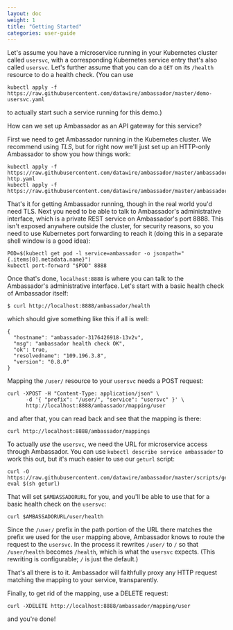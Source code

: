 ```yaml
---
layout: doc
weight: 1
title: "Getting Started"
categories: user-guide
---
```


Let's assume you have a microservice running in your Kubernetes cluster called `usersvc`, with a corresponding Kubernetes service entry that's also called `usersvc`. Let's further assume that you can do a `GET` on its `/health` resource to do a health check. (You can use

```
kubectl apply -f https://raw.githubusercontent.com/datawire/ambassador/master/demo-usersvc.yaml
```

to actually start such a service running for this demo.)

How can we set up Ambassador as an API gateway for this service?

First we need to get Ambassador running in the Kubernetes cluster. We recommend using *TLS*, but for right now we'll just set up an HTTP-only Ambassador to show you how things work:

```
kubectl apply -f https://raw.githubusercontent.com/datawire/ambassador/master/ambassador-http.yaml
kubectl apply -f https://raw.githubusercontent.com/datawire/ambassador/master/ambassador.yaml
```

That's it for getting Ambassador running, though in the real world you'd need TLS. Next you need to be able to talk to Ambassador's administrative interface, which is a private REST service on Ambassador's port 8888. This isn't exposed anywhere outside the cluster, for security reasons, so you need to use Kubernetes port forwarding to reach it (doing this in a separate shell window is a good idea):

```
POD=$(kubectl get pod -l service=ambassador -o jsonpath="{.items[0].metadata.name}")
kubectl port-forward "$POD" 8888
```

Once that's done, `localhost:8888` is where you can talk to the Ambassador's administrative interface. Let's start with a basic health check of Ambassador itself:

```
$ curl http://localhost:8888/ambassador/health
```

which should give something like this if all is well:

```
{
  "hostname": "ambassador-3176426918-13v2v",
  "msg": "ambassador health check OK",
  "ok": true,
  "resolvedname": "109.196.3.8",
  "version": "0.8.0"
}
```

Mapping the `/user/` resource to your `usersvc` needs a POST request:

```
curl -XPOST -H "Content-Type: application/json" \
      -d '{ "prefix": "/user/", "service": "usersvc" }' \
      http://localhost:8888/ambassador/mapping/user
```

and after that, you can read back and see that the mapping is there:

```
curl http://localhost:8888/ambassador/mappings
```

To actually _use_ the `usersvc`, we need the URL for microservice access through Ambassador. You can use `kubectl describe service ambassador` to work this out, but it's much easier to use our `geturl` script:

```
curl -O https://raw.githubusercontent.com/datawire/ambassador/master/scripts/geturl
eval $(sh geturl)
```

That will set `$AMBASSADORURL` for you, and you'll be able to use that for a basic health check on the `usersvc`:

```
curl $AMBASSADORURL/user/health
```

Since the `/user/` prefix in the path portion of the URL there matches the prefix we used for the `user` mapping above, Ambassador knows to route the request to the `usersvc`. In the process it rewrites `/user/` to `/` so that `/user/health` becomes `/health`, which is what the `usersvc` expects. (This rewriting is configurable; `/` is just the default.)

That's all there is to it. Ambassador will faithfully proxy any HTTP request matching the mapping to your service, transparently.

Finally, to get rid of the mapping, use a DELETE request:

```
curl -XDELETE http://localhost:8888/ambassador/mapping/user
```

and you're done!
